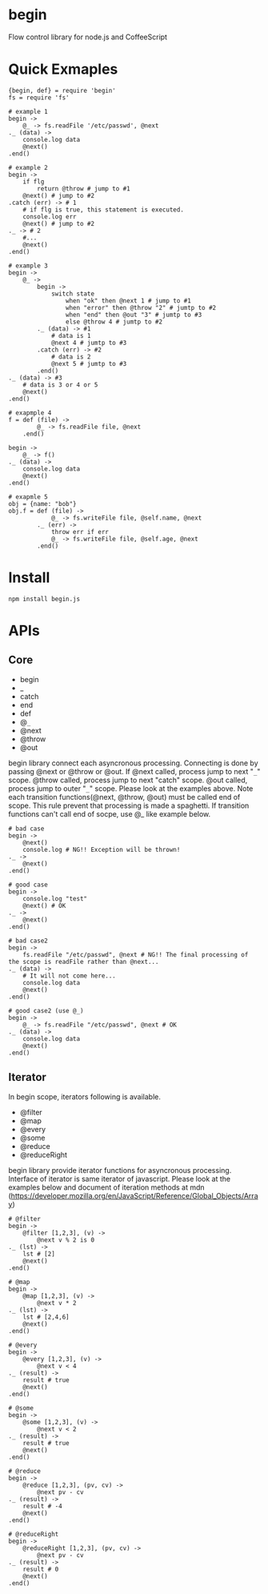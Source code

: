 # begin

Flow control library for node.js and CoffeeScript

# Quick Exmaples

	{begin, def} = require 'begin'
	fs = require 'fs'

	# example 1
	begin ->
		@_ -> fs.readFile '/etc/passwd', @next
	._ (data) ->
		console.log data
		@next()
	.end()

	# example 2
	begin ->
		if flg
			return @throw # jump to #1
		@next() # jump to #2
	.catch (err) -> # 1
		# if flg is true, this statement is executed.
		console.log err
		@next() # jump to #2
	._ -> # 2
		#...
		@next()
	.end()

	# example 3
	begin ->
		@_ ->
			begin ->
				switch state
					when "ok" then @next 1 # jump to #1
					when "error" then @throw "2" # jumtp to #2
					when "end" then @out "3" # jumtp to #3
					else @throw 4 # jumtp to #2
			._ (data) -> #1
				# data is 1
				@next 4 # jumtp to #3
			.catch (err) -> #2
				# data is 2
				@next 5 # jumtp to #3
			.end()
	._ (data) -> #3
		# data is 3 or 4 or 5 
		@next()
	.end()

	# exapmple 4
	f = def (file) ->
			@_ -> fs.readFile file, @next
		.end()

	begin ->
		@_ -> f()
	._ (data) ->
		console.log data
		@next()
	.end()

	# exapmle 5
	obj = {name: "bob"}
	obj.f = def (file) ->
				@_ -> fs.writeFile file, @self.name, @next
			._ (err) ->
				throw err if err
				@_ -> fs.writeFile file, @self.age, @next
			.end()

# Install

	npm install begin.js

# APIs

## Core
 - begin
 - _     
 - catch
 - end
 - def
 - @`_`
 - @next
 - @throw
 - @out

begin library connect each asyncronous processing.
Connecting is done by passing @next or @throw or @out.
If @next called, process jump to next "`_`" scope.
@throw called, process jump to next "catch" scope.
@out called, process jump to outer "`_`" scope.
Please look at the examples above.
Note each transition functions(@next, @throw, @out) must be called end of scope.
This rule prevent that processing is made a spaghetti.
If transition functions can't call end of socpe, use @_ like example below.

	# bad case
	begin ->
		@next()
		console.log # NG!! Exception will be thrown!
	._ ->
		@next()
	.end()

	# good case
	begin ->
		console.log "test"
		@next() # OK
	._ ->
		@next()
	.end()

	# bad case2
	begin ->
		fs.readFile "/etc/passwd", @next # NG!! The final processing of the scope is readFile rather than @next...
	._ (data) ->
		# It will not come here...
		console.log data
		@next()
	.end()

	# good case2 (use @_)
	begin ->
		@_ -> fs.readFile "/etc/passwd", @next # OK
	._ (data) ->
		console.log data
		@next()
	.end()

## Iterator
In begin scope, iterators following is available.

 - @filter
 - @map
 - @every
 - @some
 - @reduce
 - @reduceRight

begin library provide iterator functions for asyncronous processing.
Interface of iterator is same iterator of javascript.
Please look at the examples below and document of iteration methods at mdn (https://developer.mozilla.org/en/JavaScript/Reference/Global_Objects/Array)

	# @filter
	begin ->
		@filter [1,2,3], (v) ->
			@next v % 2 is 0
	._ (lst) ->
		lst # [2]
		@next()
	.end()

	# @map
	begin ->
		@map [1,2,3], (v) ->
			@next v * 2
	._ (lst) ->
		lst # [2,4,6]
		@next()
	.end()

	# @every
	begin ->
		@every [1,2,3], (v) ->
			@next v < 4
	._ (result) ->
		result # true
		@next()
	.end()
	
	# @some
	begin ->
		@some [1,2,3], (v) ->
			@next v < 2
	._ (result) ->
		result # true
		@next()
	.end()

	# @reduce
	begin ->
		@reduce [1,2,3], (pv, cv) ->
			@next pv - cv
	._ (result) ->
		result # -4
		@next()
	.end()

	# @reduceRight
	begin ->
		@reduceRight [1,2,3], (pv, cv) ->
			@next pv - cv
	._ (result) ->
		result # 0
		@next()
	.end()
